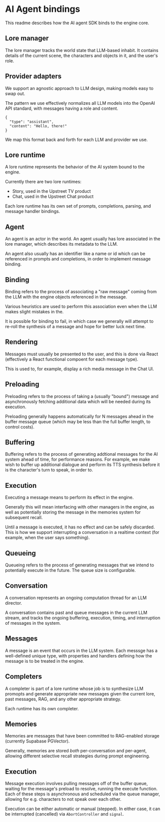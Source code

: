 # AI Agent bindings

This readme describes how the AI agent SDK binds to the engine core.

## Lore manager

The lore manager tracks the world state that LLM-based inhabit. It contains details of the current scene, the characters and objects in it, and the user's role.

## Provider adapters

We support an agnostic approach to LLM design, making models easy to swap out.

The pattern we use effectively normalizes all LLM models into the OpenAI API standard, with messages having a role and content.

```
{
  "type": "assistant",
  "content": "Hello, there!"
}
```

We map this format back and forth for each LLM and provider we use.

## Lore runtime

A lore runtime represents the behavior of the AI system bound to the engine.

Currently there are two lore runtimes:

- Story, used in the Upstreet TV product
- Chat, used in the Upstreet Chat product

Each lore runtime has its own set of prompts, completions, parsing, and message handler bindings.

## Agent

An agent is an actor in the world. An agent usually has lore associated in the lore manager, which describes its metadata to the LLM.

An agent also usually has an identifier like a name or id which can be referenced in prompts and completions, in order to implement message binding.

## Binding

Binding refers to the process of associating a "raw message" coming from the LLM with the engine objects referenced in the message.

Various heuristics are used to perform this association even when the LLM makes slight mistakes in the.

It is possible for binding to fail, in which case we generally will attempt to re-roll the synthesis of a message and hope for better luck next time.

## Rendering

Messages must usually be presented to the user, and this is done via React (effectively a React functional compoent for each message type).

This is used to, for example, display a rich media message in the Chat UI.

## Preloading

Preloading refers to the process of taking a (usually "bound") message and asynchronously fetching additional data which will be needed during its execution.

Preloading generally happens automatically for N messages ahead in the buffer message queue (which may be less than the full buffer length, to control costs).

## Buffering

Buffering refers to the process of generating addtional messages for the AI system ahead of time, for performance reasons. For example, we make wish to buffer up additional dialogue and perform its TTS synthesis before it is the character's turn to speak, in order to.

## Execution

Executing a message means to perform its effect in the engine.

Generally this will mean interfacing with other managers in the engine, as well as potentially storing the message in the memories system for subsequent recall.

Until a message is executed, it has no effect and can be safely discarded. This is how we support interrupting a conversation in a realtime context (for example, when the user says something).

## Queueing

Queueing refers to the process of generating messages that we intend to potentially execute in the future. The queue size is configurable.

## Conversation

A conversation represents an ongoing computation thread for an LLM director.

A conversation contains past and queue messages in the current LLM stream, and tracks the ongoing buffering, execution, timing, and interruption of messages in the system.

## Messages

A message is an event that occurs in the LLM system. Each messsge has a well-defined unique type, with properties and handlers defining how the message is to be treated in the engine.

## Completers

A completer is part of a lore runtime whose job is to synthesize LLM promopts and generate appropriate new messages given the current lore, past messages, RAG, and any other appropriate strategy.

Each runtime has its own completer.

## Memories

Memories are messages that have been committed to RAG-enabled storage (currently Supabase PGVector).

Generally, memories are stored *both* per-conversation and per-agent, allowing different selective recall strategies during prompt engineering.

## Execution

Message execution involves pulling messages off of the buffer queue, waiting for the message's preload to resolve, running the execute function. Each of these steps is asynchronous and scheduled via the queue manager, allowing for e.g. characters to not speak over each other.

Execution can be either automatic or manual (stepped). In either case, it can be interrupted (cancelled) via `AbortController` and `signal`.
